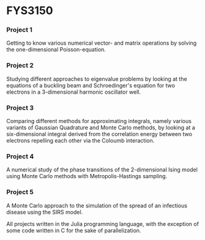 # FYS3150

### Project 1
 Getting to know various numerical vector- and matrix operations by solving the one-dimensional Poisson-equation.

### Project 2
 Studying different approaches to eigenvalue problems by looking at the equations of a buckling beam and Schroedinger's equation for two electrons in a 3-dimensional harmonic oscillator well.

### Project 3
 Comparing different methods for approximating integrals, namely various variants of Gaussian Quadrature and Monte Carlo methods, by looking at a six-dimensional integral derived from the correlation energy between two electrons repelling each other via the Coloumb interaction.

### Project 4
 A numerical study of the phase transitions of the 2-dimensional Ising model using Monte Carlo methods with Metropolis-Hastings sampling.

### Project 5
 A Monte Carlo approach to the simulation of the spread of an infectious disease using the SIRS model.

All projects written in the Julia programming language, with the exception of some code written in C for the sake of parallelization.